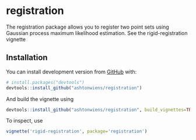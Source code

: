 
<!-- README.md is generated from README.Rmd. Please edit that file -->

# registration

<!-- badges: start -->

<!-- badges: end -->

The registration package allows you to register two point sets using
Gaussian process maximum likelihood estimation. See the
rigid-registration vignette

## Installation

You can install development version from [GitHub](https://github.com/)
with:

``` r
# install.packages("devtools")
devtools::install_github("ashtonwiens/registration")
```

And build the vignette using

``` r
devtools::install_github("ashtonwiens/registration", build_vignettes=TRUE)
```

To inspect, use

``` r
vignette('rigid-registration', package='registration')
```

